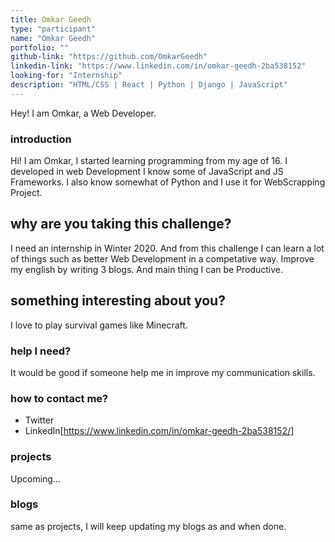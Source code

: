 ```yaml
---
title: Omkar Geedh
type: "participant"
name: "Omkar Geedh"
portfolio: ""
github-link: "https://github.com/OmkarGeedh"
linkedin-link: "https://www.linkedin.com/in/omkar-geedh-2ba538152"
looking-for: "Internship"
description: "HTML/CSS | React | Python | Django | JavaScript"
---
```


 Hey! I am Omkar, a Web Developer.

### introduction

Hi! I am Omkar, I started learning programming from my age of 16. I developed in web Development I know some of JavaScript and JS Frameworks. I also know somewhat of Python and I use it for WebScrapping Project.

## why are you taking this challenge?

I need an internship in Winter 2020. And from this challenge I can learn a lot of things such as better Web Development in a competative way. Improve my english by writing 3 blogs. And main thing I can be Productive.

## something interesting about you?

I love to play survival games like Minecraft.

### help I need?

It would be good if someone help me in improve my communication skills.

### how to contact me?

- Twitter
- LinkedIn[https://www.linkedin.com/in/omkar-geedh-2ba538152/]

### projects

Upcoming...


### blogs

same as projects, I will keep updating my blogs as and when done.

